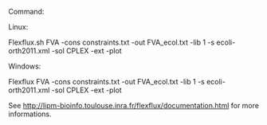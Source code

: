 Command:

Linux:

Flexflux.sh FVA -cons constraints.txt -out FVA_ecol.txt -lib 1 -s ecoli-orth2011.xml -sol CPLEX -ext -plot

Windows:

Flexflux FVA -cons constraints.txt -out FVA_ecol.txt -lib 1 -s ecoli-orth2011.xml -sol CPLEX -ext -plot

See http://lipm-bioinfo.toulouse.inra.fr/flexflux/documentation.html for more informations.
